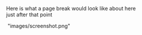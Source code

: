 <!DOCTYPE html>
<html>
    <head>
        <title>Tony Page</title>
    </head>
    <body>
        <p> Here is what a page break would look like about here<br /> just
             after that point</p>
             <img = src> "images/screenshot.png"
    </body>
